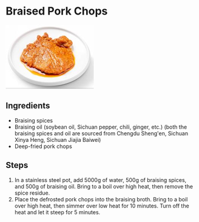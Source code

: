 # Braised Pork Chops

![Braised Pork Chops](/images/卤大排.png)

## Ingredients

- Braising spices
- Braising oil (soybean oil, Sichuan pepper, chili, ginger, etc.) (both the braising spices and oil are sourced from Chengdu Sheng'en, Sichuan Xinya Heng, Sichuan Jiajia Baiwei)
- Deep-fried pork chops

## Steps

1. In a stainless steel pot, add 5000g of water, 500g of braising spices, and 500g of braising oil. Bring to a boil over high heat, then remove the spice residue.
2. Place the defrosted pork chops into the braising broth. Bring to a boil over high heat, then simmer over low heat for 10 minutes. Turn off the heat and let it steep for 5 minutes.
